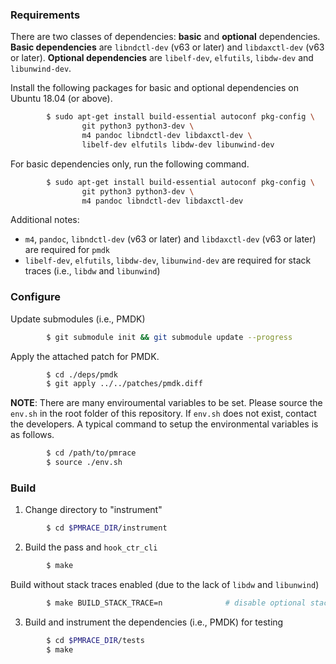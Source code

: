 ### Requirements

There are two classes of dependencies: **basic** and **optional** dependencies.
**Basic dependencies** are `libndctl-dev` (v63 or later) and `libdaxctl-dev` (v63 or later).
**Optional dependencies** are `libelf-dev`, `elfutils`, `libdw-dev` and `libunwind-dev`.

Install the following packages for basic and optional dependencies on Ubuntu 18.04 (or above).

```sh
        $ sudo apt-get install build-essential autoconf pkg-config \
                git python3 python3-dev \
                m4 pandoc libndctl-dev libdaxctl-dev \
                libelf-dev elfutils libdw-dev libunwind-dev
```

For basic dependencies only, run the following command.

```sh
        $ sudo apt-get install build-essential autoconf pkg-config \
                git python3 python3-dev \
                m4 pandoc libndctl-dev libdaxctl-dev
```


Additional notes:

- `m4`, `pandoc`, `libndctl-dev` (v63 or later) and `libdaxctl-dev` (v63 or later) are required for `pmdk`
- `libelf-dev`, `elfutils`, `libdw-dev`, `libunwind-dev` are required for stack traces (i.e., `libdw` and `libunwind`)


### Configure

Update submodules (i.e., PMDK)

```sh
        $ git submodule init && git submodule update --progress
```

Apply the attached patch for PMDK.

```sh
        $ cd ./deps/pmdk
        $ git apply ../../patches/pmdk.diff
```

**NOTE**: There are many enviroumental variables to be set. Please source the `env.sh` in the root folder of this repository. If `env.sh` does not exist, contact the developers. A typical command to setup the environmental variables is as follows.

```sh
        $ cd /path/to/pmrace
        $ source ./env.sh
```


### Build

1. Change directory to "instrument"

```sh
        $ cd $PMRACE_DIR/instrument
```

2. Build the pass and `hook_ctr_cli`

```sh
        $ make
```

Build without stack traces enabled (due to the lack of `libdw` and `libunwind`)

```sh
        $ make BUILD_STACK_TRACE=n              # disable optional stack trace
```

3. Build and instrument the dependencies (i.e., PMDK) for testing

```sh
        $ cd $PMRACE_DIR/tests
        $ make
```
